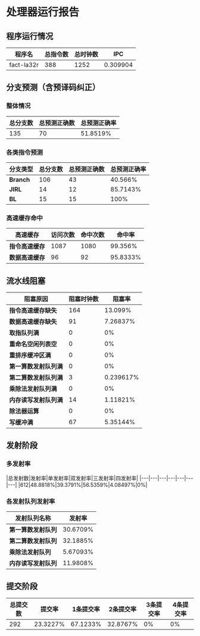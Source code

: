 # 处理器运行报告
## 程序运行情况
|程序名|总指令数|总时钟数|IPC|
|---|---|---|---|
|fact-la32r|388|1252|0.309904|

## 分支预测（含预译码纠正）
### 整体情况
|总分支数|总预测正确数|总预测正确率|
|---|---|---|
|135|70|51.8519%|

### 各类指令预测
|分支类型|总分支数|总预测正确数|总预测正确率|
|---|---|---|---|
|**Branch**| 106 | 43 | 40.566%|
|**JIRL**| 14 | 12 | 85.7143%|
|**BL**| 15 | 15 | 100%|

### 高速缓存命中
|高速缓存|访问次数|命中次数|命中率|
|---|---|---|---|
|**指令高速缓存**| 1087 | 1080 | 99.356%|
|**数据高速缓存**| 96 | 92 | 95.8333%|
## 流水线阻塞
|阻塞原因|阻塞时钟数|阻塞率|
|---|---|---|
|**指令高速缓存缺失**| 164 | 13.099%|
|**数据高速缓存缺失**| 91 | 7.26837%|
|**取指队列满**| 0 | 0%|
|**重命名空闲列表空**|0 | 0%|
|**重排序缓冲区满**|0 | 0%|
|**第一算数发射队列满**|0 | 0%|
|**第二算数发射队列满**|3 | 0.239617%|
|**乘除法发射队列满**|0 | 0%|
|**内存读写发射队列满**|14 | 1.11821%|
|**除法器运算**|0 | 0%|
|**写缓冲满**|67 | 5.35144%|

## 发射阶段
### 多发射率
|总发射数|发射率|单发射率|双发射率|三发射率|四发射率|
|---|---|---|---|---|---|---|
|612|48.8818%|39.3791%|56.5359%|4.08497%|0%|

### 各发射队列发射率
|发射队列名称|发射率|
|---|---|
|**第一算数发射队列**|30.6709%|
|**第二算数发射队列**|32.1885%|
|**乘除法发射队列**|5.67093%|
|**内存读写发射队列**|11.9808%|

## 提交阶段
|总提交数|提交率|1条提交率|2条提交率|3条提交率|4条提交率|
|---|---|---|---|---|---|
|292|23.3227%|67.1233%|32.8767%|0%|0%|
